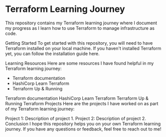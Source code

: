# Terraform Learning Journey
This repository contains my Terraform learning journey where I document my progress as I learn how to use Terraform to manage infrastructure as code.

Getting Started
To get started with this repository, you will need to have Terraform installed on your local machine. If you haven't installed Terraform yet, you can follow the installation guide here.

Learning Resources
Here are some resources I have found helpful in my Terraform learning journey:
- Terraform documentation
- HashiCorp Learn Terraform
- Terraform Up & Running

Terraform documentation
HashiCorp Learn Terraform
Terraform Up & Running
Terraform Projects
Here are the projects I have worked on as part of my Terraform learning journey:

Project 1: Description of project 1.
Project 2: Description of project 2.
Conclusion
I hope this repository helps you on your own Terraform learning journey. If you have any questions or feedback, feel free to reach out to me!
